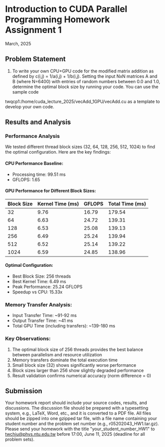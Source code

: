# Introduction to CUDA Parallel Programming Homework Assignment 1
March, 2025

## Problem Statement
1. To write your own CPU+GPU code for the modified matrix addition as
defined by c(i,j) = 1/a(i,j) + 1/b(i,j). Setting the input NxN matrices A
and B (where N=6400) with entries of random numbers between 0.0
and 1.0, determine the optimal block size by running your code. You
can use the sample code

twqcp1:/home/cuda_lecture_2025/vecAdd_1GPU/vecAdd.cu as a
template to develop your own code.

## Results and Analysis

### Performance Analysis
We tested different thread block sizes (32, 64, 128, 256, 512, 1024) to find the optimal configuration. Here are the key findings:

#### CPU Performance Baseline:
- Processing time: 99.51 ms
- GFLOPS: 1.65

#### GPU Performance for Different Block Sizes:
| Block Size | Kernel Time (ms) | GFLOPS | Total Time (ms) |
|------------|-----------------|---------|----------------|
| 32         | 9.76           | 16.79   | 179.54        |
| 64         | 6.63           | 24.72   | 139.31        |
| 128        | 6.53           | 25.08   | 139.13        |
| 256        | 6.49           | 25.24   | 139.94        |
| 512        | 6.52           | 25.14   | 139.22        |
| 1024       | 6.59           | 24.85   | 138.96        |

#### Optimal Configuration:
- Best Block Size: 256 threads
- Best Kernel Time: 6.49 ms
- Peak Performance: 25.24 GFLOPS
- Speedup vs CPU: 15.33x

### Memory Transfer Analysis:
- Input Transfer Time: ~91-92 ms
- Output Transfer Time: ~41 ms
- Total GPU Time (including transfers): ~139-180 ms

### Key Observations:
1. The optimal block size of 256 threads provides the best balance between parallelism and resource utilization
2. Memory transfers dominate the total execution time
3. Small block size (32) shows significantly worse performance
4. Block sizes larger than 256 show slightly degraded performance
5. Result validation confirms numerical accuracy (norm difference = 0)

## Submission

Your homework report should include your source codes, results, and
discussions. The discussion file should be prepared with a typesetting
system, e.g., LaTeX, Word, etc., and it is converted to a PDF file. All
files should be zipped into one gzipped tar file, with a file name
containing your student number and the problem set number
(e.g., r05202043_HW1.tar.gz). Please send your homework with the
title "your_student_number_HW1" to twchiu@phys.ntu.edu.tw
before 17:00, June 11, 2025 (deadline for all problem sets).